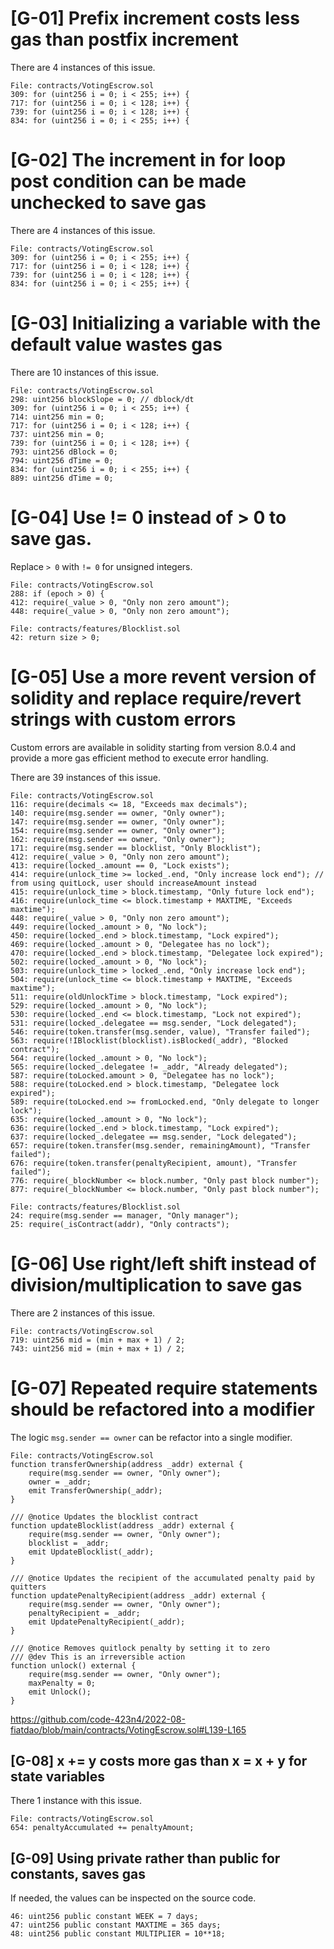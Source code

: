 # [G-01] Prefix increment costs less gas than postfix increment

There are 4 instances of this issue.

```
File: contracts/VotingEscrow.sol
309: for (uint256 i = 0; i < 255; i++) {
717: for (uint256 i = 0; i < 128; i++) {
739: for (uint256 i = 0; i < 128; i++) {
834: for (uint256 i = 0; i < 255; i++) {
```

# [G-02] The increment in for loop post condition can be made unchecked to save gas

There are 4 instances of this issue.

```
File: contracts/VotingEscrow.sol
309: for (uint256 i = 0; i < 255; i++) {
717: for (uint256 i = 0; i < 128; i++) {
739: for (uint256 i = 0; i < 128; i++) {
834: for (uint256 i = 0; i < 255; i++) {
```

# [G-03] Initializing a variable with the default value wastes gas

There are 10 instances of this issue.

```
File: contracts/VotingEscrow.sol
298: uint256 blockSlope = 0; // dblock/dt
309: for (uint256 i = 0; i < 255; i++) {
714: uint256 min = 0;
717: for (uint256 i = 0; i < 128; i++) {
737: uint256 min = 0;
739: for (uint256 i = 0; i < 128; i++) {
793: uint256 dBlock = 0;
794: uint256 dTime = 0;
834: for (uint256 i = 0; i < 255; i++) {
889: uint256 dTime = 0;
```

# [G-04] Use != 0 instead of > 0 to save gas.

Replace `> 0` with `!= 0` for unsigned integers.

```
File: contracts/VotingEscrow.sol
288: if (epoch > 0) {
412: require(_value > 0, "Only non zero amount");
448: require(_value > 0, "Only non zero amount");
```

```
File: contracts/features/Blocklist.sol
42: return size > 0;
```

# [G-05] Use a more revent version of solidity and replace require/revert strings with custom errors 

Custom errors are available in solidity starting from version 8.0.4 and provide a more gas efficient method to execute error handling.

There are 39 instances of this issue.

```
File: contracts/VotingEscrow.sol
116: require(decimals <= 18, "Exceeds max decimals");
140: require(msg.sender == owner, "Only owner");
147: require(msg.sender == owner, "Only owner");
154: require(msg.sender == owner, "Only owner");
162: require(msg.sender == owner, "Only owner");
171: require(msg.sender == blocklist, "Only Blocklist");
412: require(_value > 0, "Only non zero amount");
413: require(locked_.amount == 0, "Lock exists");
414: require(unlock_time >= locked_.end, "Only increase lock end"); // from using quitLock, user should increaseAmount instead
415: require(unlock_time > block.timestamp, "Only future lock end");
416: require(unlock_time <= block.timestamp + MAXTIME, "Exceeds maxtime");
448: require(_value > 0, "Only non zero amount");
449: require(locked_.amount > 0, "No lock");
450: require(locked_.end > block.timestamp, "Lock expired");
469: require(locked_.amount > 0, "Delegatee has no lock");
470: require(locked_.end > block.timestamp, "Delegatee lock expired");
502: require(locked_.amount > 0, "No lock");
503: require(unlock_time > locked_.end, "Only increase lock end");
504: require(unlock_time <= block.timestamp + MAXTIME, "Exceeds maxtime");
511: require(oldUnlockTime > block.timestamp, "Lock expired");
529: require(locked_.amount > 0, "No lock");
530: require(locked_.end <= block.timestamp, "Lock not expired");
531: require(locked_.delegatee == msg.sender, "Lock delegated");
546: require(token.transfer(msg.sender, value), "Transfer failed");
563: require(!IBlocklist(blocklist).isBlocked(_addr), "Blocked contract");
564: require(locked_.amount > 0, "No lock");
565: require(locked_.delegatee != _addr, "Already delegated");
587: require(toLocked.amount > 0, "Delegatee has no lock");
588: require(toLocked.end > block.timestamp, "Delegatee lock expired");
589: require(toLocked.end >= fromLocked.end, "Only delegate to longer lock");
635: require(locked_.amount > 0, "No lock");
636: require(locked_.end > block.timestamp, "Lock expired");
637: require(locked_.delegatee == msg.sender, "Lock delegated");
657: require(token.transfer(msg.sender, remainingAmount), "Transfer failed");
676: require(token.transfer(penaltyRecipient, amount), "Transfer failed");
776: require(_blockNumber <= block.number, "Only past block number");
877: require(_blockNumber <= block.number, "Only past block number");
```

```
File: contracts/features/Blocklist.sol
24: require(msg.sender == manager, "Only manager");
25: require(_isContract(addr), "Only contracts");
```

# [G-06] Use right/left shift instead of division/multiplication to save gas

There are 2 instances of this issue.

```
File: contracts/VotingEscrow.sol
719: uint256 mid = (min + max + 1) / 2;
743: uint256 mid = (min + max + 1) / 2;
```

# [G-07] Repeated require statements should be refactored into a modifier

The logic `msg.sender == owner` can be refactor into a single modifier.

```
File: contracts/VotingEscrow.sol
function transferOwnership(address _addr) external {
    require(msg.sender == owner, "Only owner");
    owner = _addr;
    emit TransferOwnership(_addr);
}

/// @notice Updates the blocklist contract
function updateBlocklist(address _addr) external {
    require(msg.sender == owner, "Only owner");
    blocklist = _addr;
    emit UpdateBlocklist(_addr);
}

/// @notice Updates the recipient of the accumulated penalty paid by quitters
function updatePenaltyRecipient(address _addr) external {
    require(msg.sender == owner, "Only owner");
    penaltyRecipient = _addr;
    emit UpdatePenaltyRecipient(_addr);
}

/// @notice Removes quitlock penalty by setting it to zero
/// @dev This is an irreversible action
function unlock() external {
    require(msg.sender == owner, "Only owner");
    maxPenalty = 0;
    emit Unlock();
}
```

https://github.com/code-423n4/2022-08-fiatdao/blob/main/contracts/VotingEscrow.sol#L139-L165

## [G-08] x += y costs more gas than x = x + y for state variables

There 1 instance with this issue.

```
File: contracts/VotingEscrow.sol
654: penaltyAccumulated += penaltyAmount;
```

## [G-09] Using private rather than public for constants, saves gas

If needed, the values can be inspected on the source code.

```
46: uint256 public constant WEEK = 7 days;
47: uint256 public constant MAXTIME = 365 days;
48: uint256 public constant MULTIPLIER = 10**18;
```